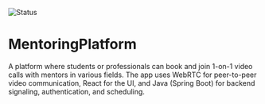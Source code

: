 ![Status](https://img.shields.io/badge/status-in--progress-yellow)

# MentoringPlatform
A platform where students or professionals can book and join 1-on-1 video calls with mentors in various fields. The app uses WebRTC for peer-to-peer video communication, React for the UI, and Java (Spring Boot) for backend signaling, authentication, and scheduling.



